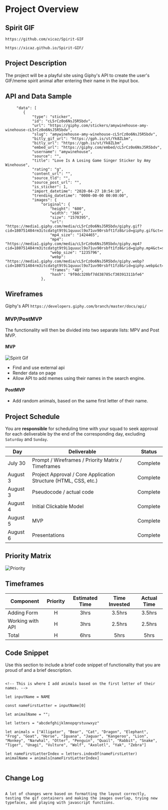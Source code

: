 # Project Overview

## Spirit GIF

`https://github.com/xicaz/Spirit-GIF`

`https://xicaz.github.io/Spirit-GIF/`

## Project Description

<!-- Use this section to describe your final project and perhaps any links to relevant sites that help convey the concept and\or functionality. -->

The project will be a playful site using Giphy's API to create the user's GIF/meme spirit animal after entering their name in the input box.

## API and Data Sample

```
     "data": [
        {
            "type": "sticker",
            "id": "cL5rCz0o6NsJ5R5bdv",
            "url": "https://giphy.com/stickers/amywinehouse-amy-winehouse-cL5rCz0o6NsJ5R5bdv",
            "slug": "amywinehouse-amy-winehouse-cL5rCz0o6NsJ5R5bdv",
            "bitly_gif_url": "https://gph.is/st/Yk8ZLbm",
            "bitly_url": "https://gph.is/st/Yk8ZLbm",
            "embed_url": "https://giphy.com/embed/cL5rCz0o6NsJ5R5bdv",
            "username": "amywinehouse",
            "source": "",
            "title": "Love Is A Losing Game Singer Sticker by Amy Winehouse",
            "rating": "g",
            "content_url": "",
            "source_tld": "",
            "source_post_url": "",
            "is_sticker": 1,
            "import_datetime": "2020-04-27 10:54:10",
            "trending_datetime": "0000-00-00 00:00:00",
            "images": {
                "original": {
                    "height": "600",
                    "width": "366",
                    "size": "1570395",
                    "url": "https://media1.giphy.com/media/cL5rCz0o6NsJ5R5bdv/giphy.gif?cid=180751484rm3itcdatgt9t9i1quuucl9o71uv90rsbft1fz8&rid=giphy.gif&ct=s",
                    "mp4_size": "1424465",
                    "mp4": "https://media1.giphy.com/media/cL5rCz0o6NsJ5R5bdv/giphy.mp4?cid=180751484rm3itcdatgt9t9i1quuucl9o71uv90rsbft1fz8&rid=giphy.mp4&ct=s",
                    "webp_size": "1235796",
                    "webp": "https://media1.giphy.com/media/cL5rCz0o6NsJ5R5bdv/giphy.webp?cid=180751484rm3itcdatgt9t9i1quuucl9o71uv90rsbft1fz8&rid=giphy.webp&ct=s",
                    "frames": "48",
                    "hash": "9f0dc320bf7dd38785cf30391311bfe6"
                },

```

## Wireframes

Giphy's API
`https://developers.giphy.com/branch/master/docs/api/`

### MVP/PostMVP

The functionality will then be divided into two separate lists: MPV and Post MVP.

<!-- Carefully decided what is placed into your MVP as the client will expect this functionality to be implemented upon project completion. -->

#### MVP

![Spirit Gif](https://i.postimg.cc/jjxgnzmd/MVP.png)

- Find and use external api
- Render data on page
- Allow API to add memes using their names in the search engine.

#### PostMVP

- Add random animals, based on the same first letter of their name.

## Project Schedule

<!-- This schedule will be used to keep track of your progress throughout the week and align with our expectations. -->

You are **responsible** for scheduling time with your squad to seek approval for each deliverable by the end of the corresponding day, excluding `Saturday` and `Sunday`.

| Day      | Deliverable                                                     | Status   |
| -------- | --------------------------------------------------------------- | -------- |
| July 30  | Prompt / Wireframes / Priority Matrix / Timeframes              | Complete |
| August 3 | Project Approval / Core Application Structure (HTML, CSS, etc.) | Complete |
| August 3 | Pseudocode / actual code                                        | Complete |
| August 4 | Initial Clickable Model                                         | Complete |
| August 5 | MVP                                                             | Complete |
| August 6 | Presentations                                                   | Complete |

## Priority Matrix

![Priority](https://i.postimg.cc/RFqkRrgW/Genius-Priority-Matrix.png)

## Timeframes

<!-- Tell us how long you anticipate spending on each area of development. Be sure to consider how many hours a day you plan to be coding and how many days you have available until presentation day. -->

<!-- Time frames are also key in the development cycle. You have limited time to code all phases of the game. Your estimates can then be used to evalute game possibilities based on time needed and the actual time you have before game must be submitted. It's always best to pad the time by a few hours so that you account for the unknown so add and additional hour or two to each component to play it safe. Throughout your project, keep track of your Time Invested and Actual Time and update your README regularly.  -->

| Component        | Priority | Estimated Time | Time Invested | Actual Time |
| ---------------- | :------: | :------------: | :-----------: | :---------: |
| Adding Form      |    H     |      3hrs      |    3.5hrs     |   3.5hrs    |
| Working with API |    H     |      3hrs      |    2.5hrs     |   2.5hrs    |
| Total            |    H     |      6hrs      |     5hrs      |    5hrs     |

## Code Snippet

Use this section to include a brief code snippet of functionality that you are proud of and a brief description.

```

<!-- This is where I add animals based on the first letter of their names. -->

let inputName = NAME

const nameFirstLetter = inputName[0]

let animalName = "";

let letters = "abcdefghijklmnopqrstuvwxyz"

let animals = ["Alligator", "Bear", "Cat", "Dragon", "Elephant", "Frog", "Goat", "Horse", "Iguana", "Jaguar", "Kangeroo", "Lion", "Monkey", "Narwhal", "Otter", "Penguin", "Quail", "Rabbit", "Snake", "Tiger", "Unagi", "Vulture", "Wolf", "Axolotl", "Yak", "Zebra"]

let nameFirstLetterIndex = letters.indexOf(nameFirstLetter)
animalName = animals[nameFirstLetterIndex]


```

## Change Log

<!-- Use this section to document what changes were made and the reasoning behind those changes. -->

```

A lot of changes were based on formatting the layout correctly, testing the gif containers and making the images overlap, trying new typefaces, and playing with javascript functions.


```
